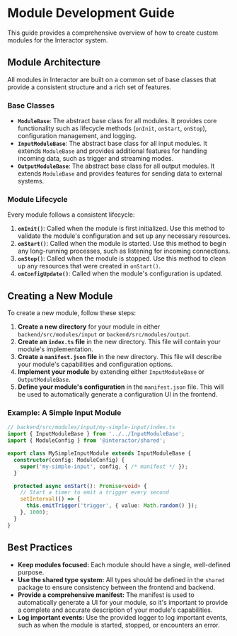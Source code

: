 # Module Development Guide

This guide provides a comprehensive overview of how to create custom modules for the Interactor system.

## Module Architecture

All modules in Interactor are built on a common set of base classes that provide a consistent structure and a rich set of features.

### Base Classes

-   **`ModuleBase`**: The abstract base class for all modules. It provides core functionality such as lifecycle methods (`onInit`, `onStart`, `onStop`), configuration management, and logging.
-   **`InputModuleBase`**: The abstract base class for all input modules. It extends `ModuleBase` and provides additional features for handling incoming data, such as trigger and streaming modes.
-   **`OutputModuleBase`**: The abstract base class for all output modules. It extends `ModuleBase` and provides features for sending data to external systems.

### Module Lifecycle

Every module follows a consistent lifecycle:

1.  **`onInit()`**: Called when the module is first initialized. Use this method to validate the module's configuration and set up any necessary resources.
2.  **`onStart()`**: Called when the module is started. Use this method to begin any long-running processes, such as listening for incoming connections.
3.  **`onStop()`**: Called when the module is stopped. Use this method to clean up any resources that were created in `onStart()`.
4.  **`onConfigUpdate()`**: Called when the module's configuration is updated.

## Creating a New Module

To create a new module, follow these steps:

1.  **Create a new directory** for your module in either `backend/src/modules/input` or `backend/src/modules/output`.
2.  **Create an `index.ts` file** in the new directory. This file will contain your module's implementation.
3.  **Create a `manifest.json` file** in the new directory. This file will describe your module's capabilities and configuration options.
4.  **Implement your module** by extending either `InputModuleBase` or `OutputModuleBase`.
5.  **Define your module's configuration** in the `manifest.json` file. This will be used to automatically generate a configuration UI in the frontend.

### Example: A Simple Input Module

```typescript
// backend/src/modules/input/my-simple-input/index.ts
import { InputModuleBase } from '../../InputModuleBase';
import { ModuleConfig } from '@interactor/shared';

export class MySimpleInputModule extends InputModuleBase {
  constructor(config: ModuleConfig) {
    super('my-simple-input', config, { /* manifest */ });
  }

  protected async onStart(): Promise<void> {
    // Start a timer to emit a trigger every second
    setInterval(() => {
      this.emitTrigger('trigger', { value: Math.random() });
    }, 1000);
  }
}
```

## Best Practices

-   **Keep modules focused:** Each module should have a single, well-defined purpose.
-   **Use the shared type system:** All types should be defined in the `shared` package to ensure consistency between the frontend and backend.
-   **Provide a comprehensive manifest:** The manifest is used to automatically generate a UI for your module, so it's important to provide a complete and accurate description of your module's capabilities.
-   **Log important events:** Use the provided logger to log important events, such as when the module is started, stopped, or encounters an error.
